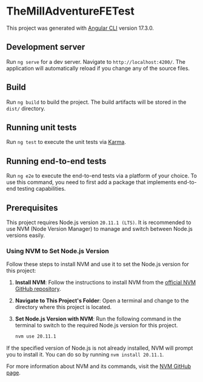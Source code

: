 # TheMillAdventureFETest

This project was generated with [Angular CLI](https://github.com/angular/angular-cli) version 17.3.0.

## Development server

Run `ng serve` for a dev server. Navigate to `http://localhost:4200/`. The application will automatically reload if you change any of the source files.

## Build

Run `ng build` to build the project. The build artifacts will be stored in the `dist/` directory.

## Running unit tests

Run `ng test` to execute the unit tests via [Karma](https://karma-runner.github.io).

## Running end-to-end tests

Run `ng e2e` to execute the end-to-end tests via a platform of your choice. To use this command, you need to first add a package that implements end-to-end testing capabilities.

## Prerequisites

This project requires Node.js version `20.11.1 (LTS)`. It is recommended to use NVM (Node Version Manager) to manage and switch between Node.js versions easily.

### Using NVM to Set Node.js Version

Follow these steps to install NVM and use it to set the Node.js version for this project:

1. **Install NVM**: Follow the instructions to install NVM from the [official NVM GitHub repository](https://github.com/nvm-sh/nvm).

2. **Navigate to This Project's Folder**: Open a terminal and change to the directory where this project is located.

3. **Set Node.js Version with NVM**: Run the following command in the terminal to switch to the required Node.js version for this project.

   ```bash
   nvm use 20.11.1
   ```

If the specified version of Node.js is not already installed, NVM will prompt you to install it. You can do so by running `nvm install 20.11.1`.

For more information about NVM and its commands, visit the [NVM GitHub page](https://github.com/nvm-sh/nvm).
